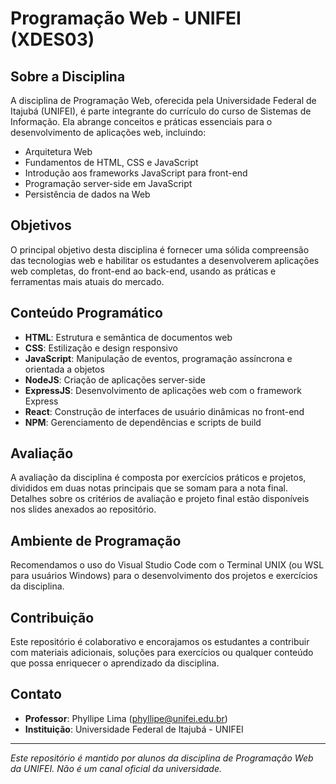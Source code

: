 # Programação Web - UNIFEI (XDES03)

## Sobre a Disciplina
A disciplina de Programação Web, oferecida pela Universidade Federal de Itajubá (UNIFEI), é parte integrante do currículo do curso de Sistemas de Informação. Ela abrange conceitos e práticas essenciais para o desenvolvimento de aplicações web, incluindo:

- Arquitetura Web
- Fundamentos de HTML, CSS e JavaScript
- Introdução aos frameworks JavaScript para front-end
- Programação server-side em JavaScript
- Persistência de dados na Web

## Objetivos
O principal objetivo desta disciplina é fornecer uma sólida compreensão das tecnologias web e habilitar os estudantes a desenvolverem aplicações web completas, do front-end ao back-end, usando as práticas e ferramentas mais atuais do mercado.

## Conteúdo Programático
- **HTML**: Estrutura e semântica de documentos web
- **CSS**: Estilização e design responsivo
- **JavaScript**: Manipulação de eventos, programação assíncrona e orientada a objetos
- **NodeJS**: Criação de aplicações server-side
- **ExpressJS**: Desenvolvimento de aplicações web com o framework Express
- **React**: Construção de interfaces de usuário dinâmicas no front-end
- **NPM**: Gerenciamento de dependências e scripts de build

## Avaliação
A avaliação da disciplina é composta por exercícios práticos e projetos, divididos em duas notas principais que se somam para a nota final. Detalhes sobre os critérios de avaliação e projeto final estão disponíveis nos slides anexados ao repositório.

## Ambiente de Programação
Recomendamos o uso do Visual Studio Code com o Terminal UNIX (ou WSL para usuários Windows) para o desenvolvimento dos projetos e exercícios da disciplina.

## Contribuição
Este repositório é colaborativo e encorajamos os estudantes a contribuir com materiais adicionais, soluções para exercícios ou qualquer conteúdo que possa enriquecer o aprendizado da disciplina.

## Contato
- **Professor**: Phyllipe Lima (phyllipe@unifei.edu.br)
- **Instituição**: Universidade Federal de Itajubá - UNIFEI

---

*Este repositório é mantido por alunos da disciplina de Programação Web da UNIFEI. Não é um canal oficial da universidade.*
